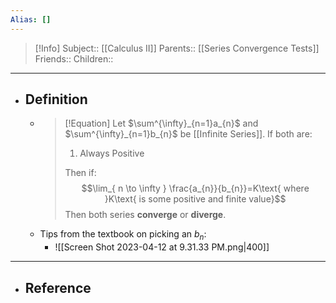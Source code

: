 ```yaml
---
Alias: []
---
```

> [!Info]
> Subject:: [[Calculus II]]
> Parents:: [[Series Convergence Tests]]
> Friends:: 
> Children:: 
---
- ## Definition
	- > [!Equation]
	  > Let $\sum^{\infty}_{n=1}a_{n}$ and $\sum^{\infty}_{n=1}b_{n}$ be [[Infinite Series]]. If both are:
	  > 
	  > 1. Always Positive
	  >    
	  > Then if:
	  > $$\lim_{ n \to \infty } \frac{a_{n}}{b_{n}}=K\text{ where }K\text{ is some positive and finite value}$$
	  > Then both series **converge** or **diverge**.
	- Tips from the textbook on picking an $b_{n}$:
		- ![[Screen Shot 2023-04-12 at 9.31.33 PM.png|400]]
---
- ## Reference